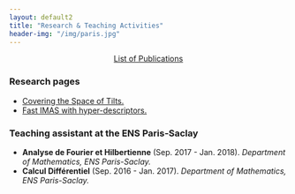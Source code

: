 ```yaml
---
layout: default2
title: "Research & Teaching Activities"
header-img: "/img/paris.jpg"
---
```


<center><a href="{{ site.baseurl }}/publications">List of Publications</a></center>

### Research pages
- [Covering the Space of Tilts.](/pages/imas)
- [Fast IMAS with hyper-descriptors.](/pages/hyperdescriptors)

### Teaching assistant at the ENS Paris-Saclay
- **Analyse de Fourier et Hilbertienne** (Sep. 2017 - Jan. 2018). *Department of Mathematics, ENS Paris-Saclay.*
- **Calcul Différentiel** (Sep. 2016 - Jan. 2017). *Department of Mathematics, ENS Paris-Saclay.*
